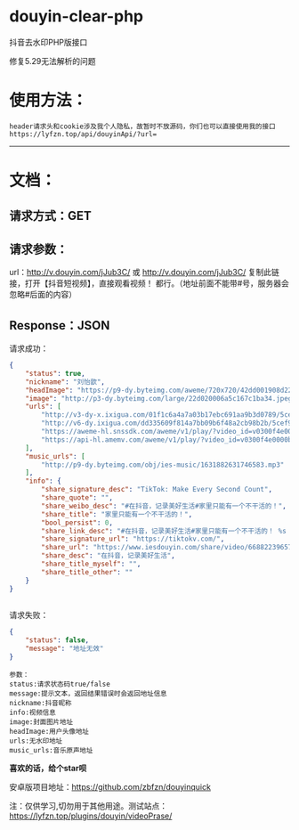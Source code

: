 # douyin-clear-php
抖音去水印PHP版接口  

修复5.29无法解析的问题


使用方法：  
==
    header请求头和cookie涉及我个人隐私，故暂时不放源码，你们也可以直接使用我的接口 https://lyfzn.top/api/douyinApi/?url=
 ********
 文档： 
 ==
  请求方式：GET  
  --
  请求参数：  
  --
  url：http://v.douyin.com/jJub3C/ 或 http://v.douyin.com/jJub3C/ 复制此链接，打开【抖音短视频】，直接观看视频！
都行。（地址前面不能带\#号，服务器会忽略\#后面的内容）  

  Response：JSON  
  --
请求成功：
````json
{
    "status": true,
    "nickname": "刘怡歆",
    "headImage": "https://p9-dy.byteimg.com/aweme/720x720/42dd001908d2257ba12b.jpeg",
    "image": "http://p3-dy.byteimg.com/large/22d020006a5c167c1ba34.jpeg",
    "urls": [
        "http://v3-dy-x.ixigua.com/01f1c6a4a7a03b17ebc691aa9b3d0789/5cef9992/video/m/220549fd926f4f649d9bd37366deabab29511621b8a30000316498fcc2c1/?rc=ajo4O2pxZzVwbTMzaGkzM0ApQHRAb0dGPDM1NDczNDk0ODM4PDNAKXUpQGczdSlAZjN2KUBmaHV5cTFmc2hoZGY7NEBecmQ1NWJiaDVfLS0xLTBzczVvI28jPy0yMDQtLi0tLjIuMC0uL2k6Yi9wIzphLXEjOmAwbyNwYmZyaF4ranQ6Iy8uXg%3D%3D",
        "http://v6-dy.ixigua.com/dd335609f814a7bb09b6f48a2cb98b2b/5cef9992/video/m/220549fd926f4f649d9bd37366deabab29511621b8a30000316498fcc2c1/",
        "https://aweme-hl.snssdk.com/aweme/v1/play/?video_id=v0300f4e0000bj8mk2eden8g88g5u7ag&line=0&ratio=540p&media_type=4&vr_type=0&improve_bitrate=0",
        "https://api-hl.amemv.com/aweme/v1/play/?video_id=v0300f4e0000bj8mk2eden8g88g5u7ag&line=1&ratio=540p&media_type=4&vr_type=0&improve_bitrate=0"
    ],
    "music_urls": [
        "http://p9-dy.byteimg.com/obj/ies-music/1631882631746583.mp3"
    ],
    "info": {
        "share_signature_desc": "TikTok: Make Every Second Count",
        "share_quote": "",
        "share_weibo_desc": "#在抖音，记录美好生活#家里只能有一个不干活的！",
        "share_title": "家里只能有一个不干活的！",
        "bool_persist": 0,
        "share_link_desc": "#在抖音，记录美好生活#家里只能有一个不干活的！ %s 复制此链接，打开【抖音短视频】，直接观看视频！",
        "share_signature_url": "https://tiktokv.com/",
        "share_url": "https://www.iesdouyin.com/share/video/6688223965720169735/?region=CN&mid=6684136905203895051&u_code=hgd1c58i&titleType=title",
        "share_desc": "在抖音，记录美好生活",
        "share_title_myself": "",
        "share_title_other": ""
    }
}
      
````
请求失败：
````json
{
    "status": false,
    "message": "地址无效"
}
````

    参数：
    status:请求状态码true/false  
    message:提示文本，返回结果错误时会返回地址信息  
    nickname:抖音昵称  
    info:视频信息 
    image:封面图片地址  
    headImage:用户头像地址  
    urls:无水印地址  
    music_urls:音乐原声地址  

**喜欢的话，给个star呗**

安卓版项目地址：https://github.com/zbfzn/douyinquick  


<font>注：仅供学习,切勿用于其他用途。</font>测试站点：https://lyfzn.top/plugins/douyin/videoPrase/
